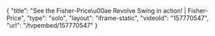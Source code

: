 {
    "title": "See the Fisher-Price\u00ae Revolve Swing in action! | Fisher-Price",
    "type": "solo",
    "layout": "iframe-static",
    "videoId": "157770547",
    "url": "\/tvpembed\/157770547"
}